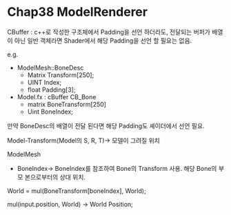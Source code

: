 # Chap38 ModelRenderer

CBuffer : c++로 작성한 구조체에서 Padding을 선언 하더라도, 전달되는 버퍼가 배열이 아닌 일반 객체라면 Shader에서 해당 Padding을 선언 할 필요는 없음.

e.g.

- ModelMesh::BoneDesc
    - Matrix Transform[250];
    - UINT Index;
    - float Padding[3];
- Model.fx : cBuffer CB_Bone
    - matrix BoneTransform[250]
    - Uint BoneIndex;

만약 BoneDesc의 배열이 전달 된다면 해당 Padding도 셰이더에서 선언 필요.

Model-Transform(Model의 S, R, T)→ 모델이 그려질 위치

ModelMesh

- BoneIndex→ BoneIndex를 참조하여 Bone의 Transform 사용. 해당 Bone의 부모 본으로부터의 상대 위치.

World = mul(BoneTransform[boneIndex], World);

mul(input.position, World) → World Position;